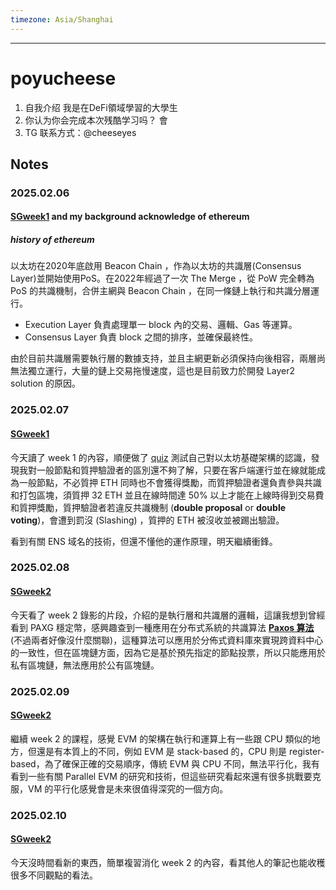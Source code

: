 ```yaml
---
timezone: Asia/Shanghai
---
```


---

# poyucheese

1. 自我介绍
   我是在DeFi領域學習的大學生
2. 你认为你会完成本次残酷学习吗？
   會
3. TG 联系方式：@cheeseyes

## Notes

<!-- Content_START -->

### 2025.02.06

#### [SGweek1](https://epf.wiki/#/eps/week1) and my background acknowledge of ethereum

##### history of ethereum

以太坊在2020年底啟用 Beacon Chain ，作為以太坊的共識層(Consensus Layer)並開始使用PoS。在2022年經過了一次 The Merge ，從 PoW 完全轉為 PoS 的共識機制，合併主網與 Beacon Chain ，在同一條鏈上執行和共識分層運行。

- Execution Layer 負責處理單一 block 內的交易、邏輯、Gas 等運算。
- Consensus Layer 負責 block 之間的排序，並確保最終性。

由於目前共識層需要執行層的數據支持，並且主網更新必須保持向後相容，兩層尚無法獨立運行，大量的鏈上交易拖慢速度，這也是目前致力於開發 Layer2 solution 的原因。

### 2025.02.07

#### [SGweek1](https://epf.wiki/#/eps/week1)

今天讀了 week 1 的內容，順便做了 [quiz](https://ethereum.org/zh/quizzes/) 測試自己對以太坊基礎架構的認識，發現我對一般節點和質押驗證者的區別還不夠了解，只要在客戶端運行並在線就能成為一般節點，不必質押 ETH 同時也不會獲得獎勵，而質押驗證者還負責參與共識和打包區塊，須質押 32 ETH 並且在線時間達 50% 以上才能在上線時得到交易費和質押獎勵，質押驗證者若違反共識機制 (**double proposal** or **double voting**)，會遭到罰沒 (Slashing) ，質押的 ETH 被沒收並被踢出驗證。

看到有關 ENS 域名的技術，但還不懂他的運作原理，明天繼續衝鋒。

### 2025.02.08

#### [SGweek2](https://epf.wiki/#/eps/week2)

今天看了 week 2 錄影的片段，介紹的是執行層和共識層的邏輯，這讓我想到曾經看到 PAXG 穩定幣，感興趣查到一種應用在分布式系統的共識算法 [**Paxos 算法**](https://www.youtube.com/watch?v=d7nAGI_NZPk) (不過兩者好像沒什麼關聯)，這種算法可以應用於分佈式資料庫來實現跨資料中心的一致性，但在區塊鏈方面，因為它是基於預先指定的節點投票，所以只能應用於私有區塊鏈，無法應用於公有區塊鏈。

### 2025.02.09

#### [SGweek2](https://epf.wiki/#/eps/week2)

繼續 week 2 的課程，感覺 EVM 的架構在執行和運算上有一些跟 CPU 類似的地方，但還是有本質上的不同，例如 EVM 是 stack-based 的，CPU 則是 register-based，為了確保正確的交易順序，傳統 EVM 與 CPU 不同，無法平行化，我有看到一些有關 Parallel EVM 的研究和技術，但這些研究看起來還有很多挑戰要克服，VM 的平行化感覺會是未來很值得深究的一個方向。

### 2025.02.10

#### [SGweek2](https://epf.wiki/#/eps/week2)

今天沒時間看新的東西，簡單複習消化 week 2 的內容，看其他人的筆記也能收穫很多不同觀點的看法。

<!-- Content_END -->
